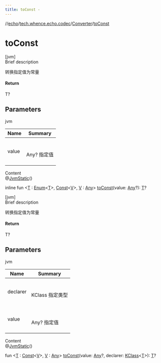 ```yaml
---
title: toConst -
---
```

//[echo](../../index.md)/[tech.whence.echo.codec](../index.md)/[Converter](index.md)/[toConst](to-const.md)



# toConst  
[jvm]  
Brief description  


转换指定值为常量



#### Return  


T?



## Parameters  
  
jvm  
  
|  Name|  Summary| 
|---|---|
| value| <br><br>Any? 指定值<br><br>
  
  
Content  
@[JvmStatic](https://kotlinlang.org/api/latest/jvm/stdlib/kotlin.jvm/-jvm-static/index.html)()  
  
inline fun <[T](to-const.md) : [Enum](https://kotlinlang.org/api/latest/jvm/stdlib/kotlin/-enum/index.html)<[T](to-const.md)>, [Const](../../tech.whence.echo.container.constant/-const/index.md)<[V](to-const.md)>, [V](to-const.md) : [Any](https://kotlinlang.org/api/latest/jvm/stdlib/kotlin/-any/index.html)> [toConst](to-const.md)(value: [Any](https://kotlinlang.org/api/latest/jvm/stdlib/kotlin/-any/index.html)?): [T](to-const.md)?  


[jvm]  
Brief description  


转换指定值为常量



#### Return  


T?



## Parameters  
  
jvm  
  
|  Name|  Summary| 
|---|---|
| declarer| <br><br>KClass<T> 指定类型<br><br>
| value| <br><br>Any? 指定值<br><br>
  
  
Content  
@[JvmStatic](https://kotlinlang.org/api/latest/jvm/stdlib/kotlin.jvm/-jvm-static/index.html)()  
  
fun <[T](to-const.md) : [Const](../../tech.whence.echo.container.constant/-const/index.md)<[V](to-const.md)>, [V](to-const.md) : [Any](https://kotlinlang.org/api/latest/jvm/stdlib/kotlin/-any/index.html)> [toConst](to-const.md)(value: [Any](https://kotlinlang.org/api/latest/jvm/stdlib/kotlin/-any/index.html)?, declarer: [KClass](https://kotlinlang.org/api/latest/jvm/stdlib/kotlin.reflect/-k-class/index.html)<[T](to-const.md)>): [T](to-const.md)?  



